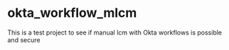 # okta_workflow_mlcm
This is a test project to see if manual lcm with Okta workflows is possible and secure
